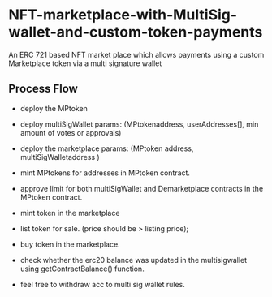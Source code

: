 # NFT-marketplace-with-MultiSig-wallet-and-custom-token-payments
An ERC 721 based NFT market place which allows payments using a custom Marketplace token via a multi signature wallet 

## Process Flow

- deploy the MPtoken
- deploy multiSigWallet params: (MPtokenaddress, userAddresses[], min amount of votes or approvals)
- deploy the marketplace params: (MPtoken address, multiSigWalletaddress )

- mint MPtokens for addresses in MPtoken contract.
- approve limit for both multiSigWallet and Demarketplace contracts in the MPtoken contract.

- mint token in the marketplace
- list token for sale. (price should be > listing price);

- buy token in the marketplace. 
- check whether the erc20 balance was updated in the multisigwallet using getContractBalance() function. 
- feel free to withdraw acc to multi sig wallet rules. 
